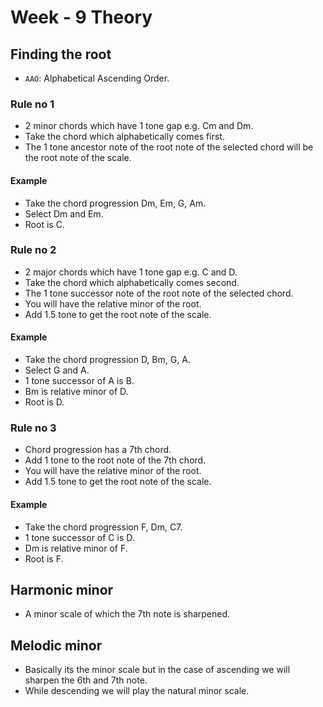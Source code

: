 # Week - 9 Theory

## Finding the root

- `AAO`: Alphabetical Ascending Order.

### Rule no 1

- 2 minor chords which have 1 tone gap e.g. Cm and Dm.
- Take the chord which alphabetically comes first.
- The 1 tone ancestor note of the root note of the selected chord will be
  the root note of the scale.

#### Example

- Take the chord progression Dm, Em, G, Am.
- Select Dm and Em.
- Root is C.

### Rule no 2

- 2 major chords which have 1 tone gap e.g. C and D.
- Take the chord which alphabetically comes second.
- The 1 tone successor note of the root note of the selected chord.
- You will have the relative minor of the root.
- Add 1.5 tone to get the root note of the scale.

#### Example

- Take the chord progression D, Bm, G, A.
- Select G and A.
- 1 tone successor of A is B.
- Bm is relative minor of D.
- Root is D.


### Rule no 3

- Chord progression has a 7th chord.
- Add 1 tone to the root note of the 7th chord.
- You will have the relative minor of the root.
- Add 1.5 tone to get the root note of the scale.

#### Example

- Take the chord progression F, Dm, C7.
- 1 tone successor of C is D.
- Dm is relative minor of F.
- Root is F.

## Harmonic minor

- A minor scale of which the 7th note is sharpened.

## Melodic minor

- Basically its the minor scale but in the case of ascending we will sharpen the
  6th and 7th note.
- While descending we will play the natural minor scale.
